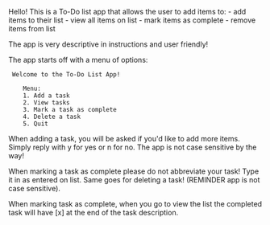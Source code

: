 Hello! This is a To-Do list app that allows the user to add items to:
    - add items to their list
    - view all items on list
    - mark items as complete
    - remove items from list

The app is very descriptive in instructions and user friendly!

The app starts off with a menu of options:

     Welcome to the To-Do List App!

        Menu:
        1. Add a task
        2. View tasks
        3. Mark a task as complete
        4. Delete a task
        5. Quit

When adding a task, you will be asked if you'd like to add more items. Simply 
reply with y for yes or n for no. The app is not case sensitive by the way!

When marking a task as complete please do not abbreviate your task! Type it in
as entered on list. Same goes for deleting a task! 
(REMINDER app is not case sensitive). 

When marking task as complete, when you go to view the list the completed task 
will have [x] at the end of the task description.



